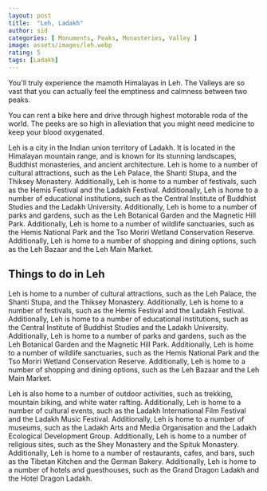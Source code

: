 ```yaml
---
layout: post
title:  "Leh, Ladakh"
author: sid
categories: [ Monuments, Peaks, Monasteries, Valley ]
image: assets/images/leh.webp
rating: 5
tags: [Ladakh]
---
```

You'll truly experience the mamoth Himalayas in Leh. The Valleys are so vast that you can actually feel the emptiness and calmness between two peaks.

You can rent a bike here and drive through highest motorable roda of the world. The peeks are so high in alleviation that you might need medicine to keep your blood oxygenated.

Leh is a city in the Indian union territory of Ladakh. It is located in the Himalayan mountain range, and is known for its stunning landscapes, Buddhist monasteries, and ancient architecture. Leh is home to a number of cultural attractions, such as the Leh Palace, the Shanti Stupa, and the Thiksey Monastery. Additionally, Leh is home to a number of festivals, such as the Hemis Festival and the Ladakh Festival. Additionally, Leh is home to a number of educational institutions, such as the Central Institute of Buddhist Studies and the Ladakh University. Additionally, Leh is home to a number of parks and gardens, such as the Leh Botanical Garden and the Magnetic Hill Park. Additionally, Leh is home to a number of wildlife sanctuaries, such as the Hemis National Park and the Tso Moriri Wetland Conservation Reserve. Additionally, Leh is home to a number of shopping and dining options, such as the Leh Bazaar and the Leh Main Market.

<h2>Things to do in Leh</h2>

Leh is home to a number of cultural attractions, such as the Leh Palace, the Shanti Stupa, and the Thiksey Monastery. Additionally, Leh is home to a number of festivals, such as the Hemis Festival and the Ladakh Festival. Additionally, Leh is home to a number of educational institutions, such as the Central Institute of Buddhist Studies and the Ladakh University. Additionally, Leh is home to a number of parks and gardens, such as the Leh Botanical Garden and the Magnetic Hill Park. Additionally, Leh is home to a number of wildlife sanctuaries, such as the Hemis National Park and the Tso Moriri Wetland Conservation Reserve. Additionally, Leh is home to a number of shopping and dining options, such as the Leh Bazaar and the Leh Main Market.

Leh is also home to a number of outdoor activities, such as trekking, mountain biking, and white water rafting. Additionally, Leh is home to a number of cultural events, such as the Ladakh International Film Festival and the Ladakh Music Festival. Additionally, Leh is home to a number of museums, such as the Ladakh Arts and Media Organisation and the Ladakh Ecological Development Group. Additionally, Leh is home to a number of religious sites, such as the Shey Monastery and the Spituk Monastery. Additionally, Leh is home to a number of restaurants, cafes, and bars, such as the Tibetan Kitchen and the German Bakery. Additionally, Leh is home to a number of hotels and guesthouses, such as the Grand Dragon Ladakh and the Hotel Dragon Ladakh.


<div class="pa-carousel-widget" style="width:100%; height:480px; display:none;"
  data-link="https://traveltriangle.com/blog/things-to-do-in-ladakh/"
  data-title="Leh, Ladakh"
  data-description="Peaks, valleies, bike-ride"
  data-delay="3">
  <object data="https://lh3.googleusercontent.com/cVLPRESoYzL9wQ7w0zZMrTD-M0TEDXlffxFjjEyDvTaxDVL741HNM1Wr1lbFjUCmHz9CMqHR0NcRSsXSZayQBqZ93al2fUU-YdmqJ6McI4ytkBcZImmxx_GNJlbYw_xDOX3_h-GuzGI=w960-rw-h720"></object>
  <object data="https://lh3.googleusercontent.com/OBL-AqSlPmvcvjomZLvHtK5r6Ttm_ZAS9wHiQ9Pp2ijAEiKtxlx3lMnKwac4Q327OK53Sr16pIWOLnJnTXECHWkvE7I3eg0aCax_yrhD4ySXl0MVXMERV0XfC0d-o3P7OPlhbVRw0aA=w960-rw-h720"></object>
  <object data="https://lh3.googleusercontent.com/Jx0ynxLekMm65gdyo7IuwwVV8mxd9gsWmSVHzhZAILZne8gefHt0Kqr-7hI_ofB_GsS_D5S-kLZ-TBkjg4f752Z3qGmaELlKVvzX_lWvWyCCLq8xNGUgzDhEewE6r8605FWwBOjmnoM=w960-rw-h720"></object>
  <object data="https://lh3.googleusercontent.com/Xeulz1ZZQIJRVS7IFcSqVkdRrMPh98XvCQC94HbJ6gNwrBtyHV59mgF4DNTnAkwjvnUzv067V5oaaaWdEU2HSGJA4I1UZz2gKmvKSmnmLCpzeqi38leiq5MWmzbL2U1qSn28N9L7et0=w960-rw-h720"></object>
  <object data="https://lh3.googleusercontent.com/qNpU8_xwELcSwar7TFIjUUKETwi7SEWbBdsF6_z2MSDVCv850gL8TcYn1FOuviujvMri8yr2z0U6cyx8j5567HNeSRQTOKh_C7iKb9urUvCcyY3y2qB-JuSNivWAAaW-RiRFPu-uSm0=w960-rw-h720"></object>
  <object data="https://lh3.googleusercontent.com/gtfsegqIiiv8LbO83hiz2JtkImv0UKqRQK1Sj8EzzxlJ39SvK7CzwzPxq2nf9VNm9fW4q39pAiUMKwt447BRQr5xFbw-E3bw7pTndoVJiSRV0XGhYXQREcO35RziSBeXggiDcLyd-Eg=w960-rw-h720"></object>
  <object data="https://lh3.googleusercontent.com/7PTl20tUvxh1ESNP6TbDm_XQ47DrLREr-aiDgW7I3C63LJhcR-5ARkBS6rRs2a9k9y2-vJiRBOWSfb6xe78LTJpMJA5o9h_mArpPutBW7RNxpdbYzz90LFWWYDlfxC6cA5FSYkdf4tI=w960-rw-h720"></object>
  <object data="https://lh3.googleusercontent.com/hiPF__ftH8BoKijqfGlev0trEnb4g5HW6gbJj1kkc6b1PuwjSVFUzAaZvdiCQO0qsnBH5LPbj9aTy8QnqwJKKXM-o22oGehyqZoMiqQ3EDGwLX07GUUfbbND-L_C7KmDddvpcptiLxo=w960-rw-h720"></object>
  <object data="https://lh3.googleusercontent.com/OMRYWMrZ8L5tNofGevHF6lc-5uVc9PRdTAzrYn3W71jtpOkVeFsn0iMVa81za6YKGeGTKCiJCLv4saJeFCtu6vM35IVrfZCYdqAW_O0iCHFr2JdlkGjkVUcA187kRhPOA4V97eoFs0c=w960-rw-h720"></object>
  <object data="https://lh3.googleusercontent.com/N42G-vBttBV7mzYIcPOJfBci7oSiu__VT_-GUpmb4HnWaqlWJ1G_TuTrrW6LYnB4Za_ZteoT0ShCL6IDKWn0EhJzwEHSsAshUU-4nquf_-Iuy-CutjiH6aulLhFXROSPI-7ne6cUkyE=w960-rw-h720"></object>
  <object data="https://lh3.googleusercontent.com/b2zwQw0DluGgLsxm6dhf2oDnA5hv16xv9ahl-jeISRNSktKmivmN6kETABdOIvrRgIPNUy6H2g9de9XtKgQQE_zCUOgJkx5dCvpPkdG-dEW3ZPKbaDbZkWlBDOP9pQ6CUArV5QcJPqY=w960-rw-h720"></object>
  <object data="https://lh3.googleusercontent.com/Fq6qw9t7Xi7Jmvd81Q_Oztt7Tostqajem9dlWbnzfpQUlAuPq5Vj-xQMvVO-99vy03Ga-8J5v4sfW8vvhyIvn9j37slXqto0_U6nYrcBpQHurTbNsc_ukwk3nHa5AzuZTAL28pertO0=w960-rw-h720"></object>
  <object data="https://lh3.googleusercontent.com/E1nPMgLanoh4WRkdgQkXy4wZyM1qg-ia7FPbPMfdAoZyPONVplB91WcJWO-Om5wYg08mWAduWCtpx0ePpXiLqMnf9zzRrLO2PxUSjEXw5-3-YOl-KS8ohMRKxaKWI9GtKijRuANTsV8=w960-rw-h720"></object>
  <object data="https://lh3.googleusercontent.com/iHYrdDj5icle4cWld3DjBOMcTeu2SRgFeL-Xd7tRkhLt9-DTaJuA-p6Ilh2_KRe7TKoSWU1l0TQ_TiRdcAXQ3WO2AlyT5A0nbd602AaqQtycrhC9bVleGuq0WjOWxoJnaD5bzmbqJkk=w960-rw-h720"></object>
  <object data="https://lh3.googleusercontent.com/TLoXAkOW5fWim0SMcj3vkO8KHJlBKZwxiJPtsGoZWfWvaerysUnoplkvIi4SniBX8WxsrI7NSV_iTQVV7mFh-pFro-9M47tMisC87vPta467jr7AZTtIZKd8hiJidRgDx3r8YQLNFX0=w960-rw-h720"></object>
  <object data="https://lh3.googleusercontent.com/h1Yc80YrJzTBl2Inzq_b7Pgrrj3a-CGWFjctdfK_funhhl_H4LqD1tJYSCCyBfp_9TRmtxS-RvrkX_VNXdGPdOVXelOPex_BTDP2-UohPCgosPfBNulW8cUFskM6eCU8Bzw3yhvHEw4=w960-rw-h720"></object>
  <object data="https://lh3.googleusercontent.com/WIKffIK1dHs094O9NM8aQQdp4ZlCkKVPM848gGh3bGHfyQzVVYHfYilZWOU9cLAc5BIZmcNkKNBAfjarB-nEGvY3lmU3SN3fhw5W_-XxfH0n0dOthR-3mOfIVwzH-mrp69e4dWBeR7g=w960-rw-h720"></object>
  <object data="https://lh3.googleusercontent.com/-ek8UJNhEw1dcbyNJOWPptHok5lxew4eLJfM5iTiisxi1lhxKIVPf3FPR7XnFdJ_cl3JoLVaKIUyfcA86P3abQigEyIXXs2ZbZ0JXICxRBjG4eCdY9R7W0vGpi70-1YLDx0TXQ8hd0U=w960-rw-h720"></object>
  <object data="https://lh3.googleusercontent.com/kjvUGJj_-epPcCdVhKZ6WKyCZqAM4K_pd8Z53USA56S3cIHxuiisgZu14cCVRQHum-6Cf-Ms_R9edptWXg0yFFgUJUCGFPYOGZhlM1azp5pkAs9EaqEUb7iWgB8rb3er1q_t8j0QFtg=w960-rw-h720"></object>
  <object data="https://lh3.googleusercontent.com/uur9nIOssgqEZSC9X7rbbNWf8D3mlyK7DWaP1lTVOXEqQnDSSS5W6xHySKICtN15u5_fUfT_n8PhLcRTNqr2UTvu9fKuua4NhwgcphfS0sEVuip_PgatSJB9IMi1oKMsjn8CAQr8VmE=w960-rw-h720"></object>
  <object data="https://lh3.googleusercontent.com/Z-m7KpppkjBDn_Q9dcpTh-98fR2dk0KwBoTIcaHNy6SXY18gQWOsktIPnwL6jra67qirdpNtKeqlFJoJVHX2BFuut8xhAJZgQJJ1j8gxJOUCjuD3xIQ3n4Y6Ow-ThtNeNS35yiZfaPE=w960-rw-h720"></object>
  <object data="https://lh3.googleusercontent.com/zubaoaa5atJpr5wwwzPW5s6J6omjBmNAfBGj4eVf2QxRLYtUi490AKNklPt1X1Y-OVjYK_gznQKBKqLEGCiNkvtat1OJy6kNfrKP7250rPgwaJH5ZW56cW8zDD0FpunEIEe3NTzXZOs=w960-rw-h720"></object>
  <object data="https://lh3.googleusercontent.com/fQmSEl-rOF1d_9eP5uslw2TqmAoNyvFRila72rufDZ3XRpvPfCoCVD9Dbn-xHboXvuAlXRzehAtZ6aF2GixZRjwI2KQaDGpVDSe55XdRmYu7-205O6mtUsOXVlTuoIUcQNL-Exy-BzU=w960-rw-h720"></object>
  <object data="https://lh3.googleusercontent.com/knZwnZrqsTzXPsMZKs7lO9R_a4LsSroK8qoHPoTVgROxlfAE7er1g4zA0UUMFsZUsu-JwpG1SOArGDowMN7j7ChKU6B0DSIqKfXK0KdZoO0TwUPqqNTG0WXlAjTU0_2cn3lAwzgIV7Q=w960-rw-h720"></object>
  <object data="https://lh3.googleusercontent.com/gxjf-3khyLf_aVNCycYaAnNyM-H9s3DDA9OyqCMNf2BV7AUgisH7EcP-uzk_cKmMaBDCiQuOHqb0DmzYaXvJwcA7WqgV78YmMgmhfTBAnDMMmo60V24oUz_Fs_ms_W4IGezvaxvV7AM=w960-rw-h720"></object>
  <object data="https://lh3.googleusercontent.com/aU5ZmMe_JmIYeaff_TDMKXVD7LGOBJjmVa8B3wHIF8LTXPQ0DV8DxOOG8CGwLqFd4cMdAWfZMTwIXbT5eVCVHOafkeqKcTsM_2xr6HduS9R49OSIbGEkDOrP92ucUTth46hFVVv403U=w960-rw-h720"></object>
</div>
